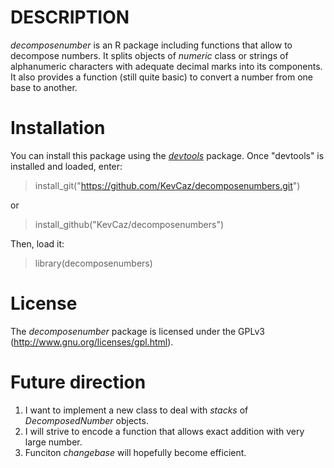 # DESCRIPTION
*decomposenumber* is an R package including functions that allow to decompose numbers.
It splits objects of *numeric* class or strings of alphanumeric characters with adequate decimal marks into its components. It also provides a function (still quite basic) to convert a number from one base to another.

# Installation
You can install this package using the [*devtools*](http://cran.r-project.org/web/packages/devtools/index.html) package. Once "devtools" is installed and loaded, enter:

> install_git("https://github.com/KevCaz/decomposenumbers.git")

or

> install_github("KevCaz/decomposenumbers")

Then, load it:

> library(decomposenumbers)

# License
The *decomposenumber* package is licensed under the GPLv3 (http://www.gnu.org/licenses/gpl.html).

# Future direction
1. I want to implement a new class to deal with *stacks* of *DecomposedNumber* objects.
2. I will strive to encode a function that allows exact addition with very large number.
3. Funciton *changebase* will hopefully become efficient.
